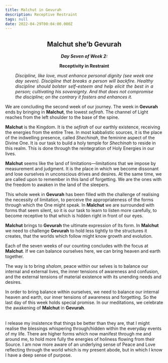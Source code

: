 ```yaml
---
title: Malchut in Gevurah
description: Receptive Restraint
tags: null
date: 2022-04-29T00:04:00.000Z
---
```


<div style="font-weight: bold; text-align:center">
<h2>Malchut she’b Gevurah</h2>
<i>Day Seven of Week 2:</i> 
<p>Receptivity in Restraint</p>

</div>
<div style="text-align: justify; margin-left: 2rem; margin-right: 2rem; font-style:italic">
<p>

Discipline, like love, must enhance personal dignity (see week one day seven). Discipline that breaks a person will backfire. Healthy discipline should bolster self-esteem and help elicit the best in a person; cultivating his sovereignty. And that does not compromise the discipline; on the contrary it fosters and enhances it.

</p>
</div>

We are concluding the second week of our journey. The week in **Gevurah** ends by bringing in **Malchut**, the lowest _sefirah_. The channel of Light reaches from the left shoulder to the base of the spine.

**Malchut** is the Kingdom. It is the _sefirah_ of our earthly existence, receiving the energies from the entire Tree. In most kabbalistic sources, it is the place of the indwelling presence, called _Shechinah_, the feminine aspect of the Divine One. It is our task to build a holy temple for _Shechinah_ to reside in this realm. This is done through the reintegration of Holy Energies in our lives.

**Malchut** seems like the land of limitations&mdash;limitations that we impose by measurement and judgment. It is the place in which we become dissonant and lose ourselves in unconscious drives and desires. At the same time, we are called upon to remember in this land of forgetting. We are the ones with the freedom to awaken in the land of the sleepers.

This whole week in **Gevurah** has been filled with the challenge of realising the necessity of limitation, to perceive the appropriateness of the forms through which the One might speak. In **Malchut** we are surrounded with forms that seem silent, so it is our task to learn to listen more carefully, to become receptive to that which is hidden right in front of our eyes.

**Malchut** brings to **Gevurah** the ultimate expression of Its form. In **Malchut** we need to challenge **Gevurah** to hold less tightly to the structures it creates, that the worlds which follow might know growth and evolution.

Each of the seven weeks of our counting concludes with the focus at **Malchut**. If we can balance ourselves here, we can bring heaven and earth together.

The way is to bring _shalom_, peace within our selves is to balance our internal and external lives, the inner tensions of awareness and confusion, and the external tensions of material existence with its unending needs and desires.

In order to bring balance within ourselves, we need to balance our internal heaven and earth, our inner tensions of awareness and forgetting. So the last day of this week holds special promise. In our meditations, we celebrate the awakening of **Malchut** in **Gevurah**.

<p style="font-style: italic; margin: 2rem; text-align: justify">

I release my insistence that things be better than they are, that I might realise the blessings whispering through/hidden within the everyday events of my life. There are higher forms which now manifest through me and around me, to hold more fully the energies of holiness flowing from their Source. I am now more aware of an underlying sense of Peace and Love reflecting through the world which is my present abode, but in which I know I have a deep sense of purpose.

</p>
